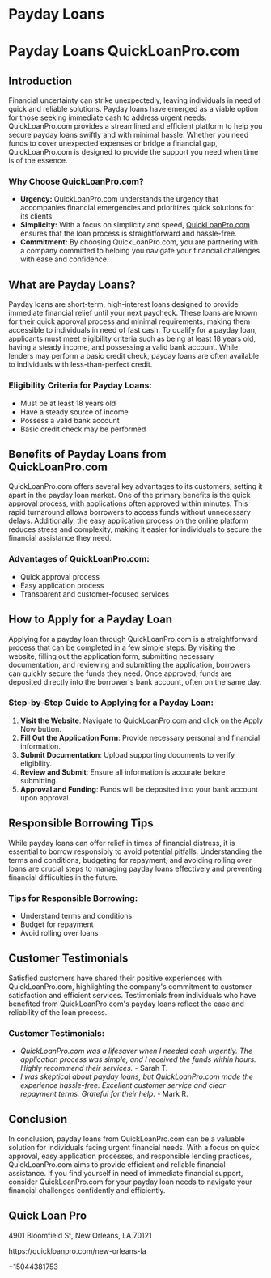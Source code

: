 # Payday Loans

<h1 id="paydayloansquickloanprocom">Payday Loans QuickLoanPro.com</h1>
<h2 id="introduction">Introduction</h2>
<p>Financial uncertainty can strike unexpectedly, leaving individuals in need of quick and reliable solutions. Payday loans have emerged as a viable option for those seeking immediate cash to address urgent needs. QuickLoanPro.com provides a streamlined and efficient platform to help you secure payday loans swiftly and with minimal hassle. Whether you need funds to cover unexpected expenses or bridge a financial gap, QuickLoanPro.com is designed to provide the support you need when time is of the essence.</p>
<h3 id="whychoosequickloanprocom">Why Choose QuickLoanPro.com?</h3>
<ul>
<li><strong>Urgency:</strong> QuickLoanPro.com understands the urgency that accompanies financial emergencies and prioritizes quick solutions for its clients.</li>
<li><strong>Simplicity:</strong> With a focus on simplicity and speed, <a href="https://quickloanpro.com" target="_blank">QuickLoanPro.com</a> ensures that the loan process is straightforward and hassle-free.</li>
<li><strong>Commitment:</strong> By choosing QuickLoanPro.com, you are partnering with a company committed to helping you navigate your financial challenges with ease and confidence.</li>
</ul>
<h2 id="whatarepaydayloans">What are Payday Loans?</h2>
<p>Payday loans are short-term, high-interest loans designed to provide immediate financial relief until your next paycheck. These loans are known for their quick approval process and minimal requirements, making them accessible to individuals in need of fast cash. To qualify for a payday loan, applicants must meet eligibility criteria such as being at least 18 years old, having a steady income, and possessing a valid bank account. While lenders may perform a basic credit check, payday loans are often available to individuals with less-than-perfect credit.</p>
<h3 id="eligibilitycriteriaforpaydayloans">Eligibility Criteria for Payday Loans:</h3>
<ul>
<li>Must be at least 18 years old</li>
<li>Have a steady source of income</li>
<li>Possess a valid bank account</li>
<li>Basic credit check may be performed</li>
</ul>
<h2 id="benefitsofpaydayloansfromquickloanprocom">Benefits of Payday Loans from QuickLoanPro.com</h2>
<p>QuickLoanPro.com offers several key advantages to its customers, setting it apart in the payday loan market. One of the primary benefits is the quick approval process, with applications often approved within minutes. This rapid turnaround allows borrowers to access funds without unnecessary delays. Additionally, the easy application process on the online platform reduces stress and complexity, making it easier for individuals to secure the financial assistance they need.</p>
<h3 id="advantagesofquickloanprocom">Advantages of QuickLoanPro.com:</h3>
<ul>
<li>Quick approval process</li>
<li>Easy application process</li>
<li>Transparent and customer-focused services</li>
</ul>
<h2 id="howtoapplyforapaydayloan">How to Apply for a Payday Loan</h2>
<p>Applying for a payday loan through QuickLoanPro.com is a straightforward process that can be completed in a few simple steps. By visiting the website, filling out the application form, submitting necessary documentation, and reviewing and submitting the application, borrowers can quickly secure the funds they need. Once approved, funds are deposited directly into the borrower's bank account, often on the same day.</p>
<h3 id="stepbystepguidetoapplyingforapaydayloan">Step-by-Step Guide to Applying for a Payday Loan:</h3>
<ol>
<li><strong>Visit the Website</strong>: Navigate to QuickLoanPro.com and click on the Apply Now button.</li>
<li><strong>Fill Out the Application Form</strong>: Provide necessary personal and financial information.</li>
<li><strong>Submit Documentation</strong>: Upload supporting documents to verify eligibility.</li>
<li><strong>Review and Submit</strong>: Ensure all information is accurate before submitting.</li>
<li><strong>Approval and Funding</strong>: Funds will be deposited into your bank account upon approval.</li>
</ol>
<h2 id="responsibleborrowingtips">Responsible Borrowing Tips</h2>
<p>While payday loans can offer relief in times of financial distress, it is essential to borrow responsibly to avoid potential pitfalls. Understanding the terms and conditions, budgeting for repayment, and avoiding rolling over loans are crucial steps to managing payday loans effectively and preventing financial difficulties in the future.</p>
<h3 id="tipsforresponsibleborrowing">Tips for Responsible Borrowing:</h3>
<ul>
<li>Understand terms and conditions</li>
<li>Budget for repayment</li>
<li>Avoid rolling over loans</li>
</ul>
<h2 id="customertestimonials">Customer Testimonials</h2>
<p>Satisfied customers have shared their positive experiences with QuickLoanPro.com, highlighting the company's commitment to customer satisfaction and efficient services. Testimonials from individuals who have benefited from QuickLoanPro.com's payday loans reflect the ease and reliability of the loan process.</p>
<h3 id="customertestimonials-1">Customer Testimonials:</h3>
<ul>
<li><em>QuickLoanPro.com was a lifesaver when I needed cash urgently. The application process was simple, and I received the funds within hours. Highly recommend their services.</em> - Sarah T.</li>
<li><em>I was skeptical about payday loans, but QuickLoanPro.com made the experience hassle-free. Excellent customer service and clear repayment terms. Grateful for their help.</em> - Mark R.</li>
</ul>
<h2 id="conclusion">Conclusion</h2>
<p>In conclusion, payday loans from QuickLoanPro.com can be a valuable solution for individuals facing urgent financial needs. With a focus on quick approval, easy application processes, and responsible lending practices, QuickLoanPro.com aims to provide efficient and reliable financial assistance. If you find yourself in need of immediate financial support, consider QuickLoanPro.com for your payday loan needs to navigate your financial challenges confidently and efficiently.</p>
<p>
<h2>Quick Loan Pro</h2>
<p>4901 Bloomfield St, New Orleans, LA 70121</p>
<p>https://quickloanpro.com/new-orleans-la</p>
<p>+15044381753</p>

